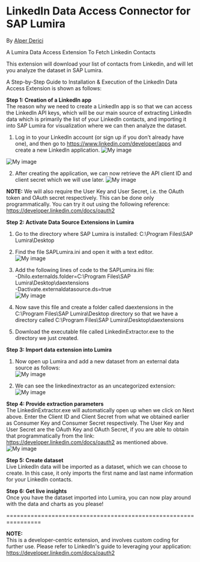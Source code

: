 LinkedIn Data Access Connector for SAP Lumira
===========================
By [Alper Derici](http://scn.sap.com/people/alper.derici%40sap)

A Lumira Data Access Extension To Fetch Linkedin Contacts

This extension will download your list of contacts from Linkedin, and will let you analyze the dataset in SAP Lumira.

A Step-by-Step Guide to Installation & Execution of the LinkedIn Data Access Extension is shown as follows:

<strong>Step 1:	Creation of a LinkedIn app</strong> <br>
The reason why we need to create a LinkedIn app is so that we can access the LinkedIn API keys, which will be our main source of extracting LinkedIn data which is primarily the list of your LinkedIn contacts,  and importing it into SAP Lumira for visualization where we can then analyze the dataset. <br>

1. Log in to your LinkedIn account (or sign up if you don’t already have one), and then go to https://www.linkedin.com/developer/apps and create a new LinkedIn application.
![My image](https://github.com/SAP/lumira-extension-da-linkedin/blob/master/readmescreenshots/1.jpg) <br>

![My image](https://github.com/SAP/lumira-extension-da-linkedin/blob/master/readmescreenshots/2.jpg) <br>

2. After creating the application, we can now retrieve the API client ID and client secret which we will use later. 
![My image](https://github.com/SAP/lumira-extension-da-linkedin/blob/master/readmescreenshots/3.jpg) 

<strong>NOTE:</strong> We will also require the User Key and User Secret, i.e. the OAuth token and OAuth secret respectively. This can be done only programmatically. You can try it out using the following reference: https://developer.linkedin.com/docs/oauth2 
<br>

<strong>Step 2:	Activate Data Source Extensions in Lumira</strong> <br>
1. Go to the directory where SAP Lumira is installed: C:\Program Files\SAP Lumira\Desktop <br>
2. Find the file SAPLumira.ini and open it with a text editor. <br>
![My image](https://github.com/SAP/lumira-extension-da-linkedin/blob/master/readmescreenshots/a.jpg) <br>

3. Add the following lines of code to the SAPLumira.ini file: <br>
  -Dhilo.externalds.folder=C:\Program Files\SAP Lumira\Desktop\daextensions <br>
  -Dactivate.externaldatasource.ds=true <br>
![My image](https://github.com/SAP/lumira-extension-da-linkedin/blob/master/readmescreenshots/b.jpg)<br>

4. Now save this file and create a folder called daextensions in the C:\Program Files\SAP Lumira\Desktop directory so that we have a directory called C:\Program Files\SAP Lumira\Desktop\daextensions <br>
5. Download the executable file called LinkedinExtractor.exe to the directory we just created.<br>

<strong>Step 3:	Import data extension into Lumira</strong> <br>
1. Now open up Lumira and add a new dataset from an external data source as follows:<br>
![My image](https://github.com/SAP/lumira-extension-da-linkedin/blob/master/readmescreenshots/d.jpg)<br>

2. We can see the linkedinextractor as an uncategorized extension:<br>
![My image](https://github.com/SAP/lumira-extension-da-linkedin/blob/master/readmescreenshots/e.jpg)<br>

<strong>Step 4:	Provide extraction parameters</strong> <br>
The LinkedinExtractor.exe will automatically open up when we click on Next above. Enter the Client ID and Client Secret from what we obtained earlier as Consumer Key and Consumer Secret respectively. The User Key and User Secret are the OAuth Key and OAuth Secret, if you are able to obtain that programmatically from the link: https://developer.linkedin.com/docs/oauth2 as mentioned above.<br>
![My image](https://github.com/SAP/lumira-extension-da-linkedin/blob/master/readmescreenshots/c.png)<br>

<strong>Step 5:	Create dataset</strong> <br>
Live LinkedIn data will be imported as a dataset, which we can choose to create. In this case, it only imports the first name and last name information for your LinkedIn contacts. <br>

<strong>Step 6:	Get live insights</strong> <br>
Once you have the dataset imported into Lumira, you can now play around with the data and charts as you please!<br>

================================================================

<strong>NOTE: </strong><br>
This is a developer-centric extension, and involves custom coding for further use. Please refer to LinkedIn's guide to leveraging your application: https://developer.linkedin.com/docs/oauth2 
